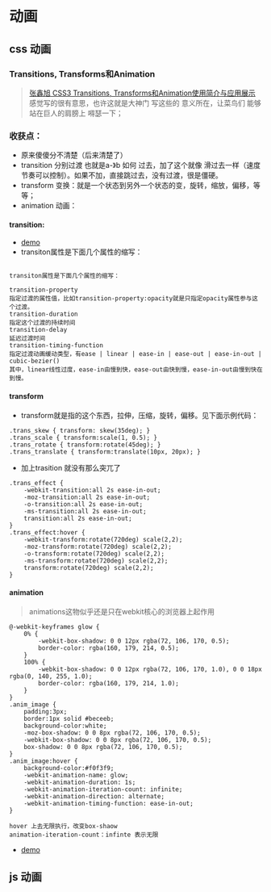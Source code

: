 # 动画
## css 动画
### Transitions, Transforms和Animation
> [张鑫旭 CSS3 Transitions, Transforms和Animation使用简介与应用展示](http://www.zhangxinxu.com/wordpress/2010/11/css3-transitions-transforms-animation-introduction/)
> 感觉写的很有意思，也许这就是大神门 写这些的 意义所在，让菜鸟们 能够站在巨人的肩膀上 嘚瑟一下；
### 收获点：
* 原来傻傻分不清楚（后来清楚了）
* transition 分别过渡 也就是a-》b 如何 过去，加了这个就像 滑过去一样（速度节奏可以控制）。如果不加，直接跳过去，没有过渡，很是僵硬。
* transform 变换：就是一个状态到另外一个状态的变，旋转，缩放，偏移，等等；
* animation 动画：
#### transition:
* [demo](./aanimation4-9.html)
* transiton属性是下面几个属性的缩写：
```

transiton属性是下面几个属性的缩写：

transition-property
指定过渡的属性值，比如transition-property:opacity就是只指定opacity属性参与这个过渡。
transition-duration
指定这个过渡的持续时间
transition-delay
延迟过渡时间
transition-timing-function
指定过渡动画缓动类型，有ease | linear | ease-in | ease-out | ease-in-out | cubic-bezier()
其中，linear线性过度，ease-in由慢到快，ease-out由快到慢，ease-in-out由慢到快在到慢。

```
#### transform 
* transform就是指的这个东西，拉伸，压缩，旋转，偏移。见下面示例代码：

```
.trans_skew { transform: skew(35deg); }
.trans_scale { transform:scale(1, 0.5); }
.trans_rotate { transform:rotate(45deg); }
.trans_translate { transform:translate(10px, 20px); }

```
* 加上trasition 就没有那么突兀了
```
.trans_effect {
    -webkit-transition:all 2s ease-in-out;
    -moz-transition:all 2s ease-in-out;
    -o-transition:all 2s ease-in-out;
    -ms-transition:all 2s ease-in-out;    
    transition:all 2s ease-in-out;
}
.trans_effect:hover {
    -webkit-transform:rotate(720deg) scale(2,2);
    -moz-transform:rotate(720deg) scale(2,2);
    -o-transform:rotate(720deg) scale(2,2);
    -ms-transform:rotate(720deg) scale(2,2);
    transform:rotate(720deg) scale(2,2);        
}
```
#### animation
> animations这物似乎还是只在webkit核心的浏览器上起作用

```
@-webkit-keyframes glow {
    0% {
        -webkit-box-shadow: 0 0 12px rgba(72, 106, 170, 0.5);
        border-color: rgba(160, 179, 214, 0.5);         
    }
    100% {
        -webkit-box-shadow: 0 0 12px rgba(72, 106, 170, 1.0), 0 0 18px rgba(0, 140, 255, 1.0);
        border-color: rgba(160, 179, 214, 1.0); 
    }
}
.anim_image {
    padding:3px;
    border:1px solid #beceeb;
    background-color:white;
    -moz-box-shadow: 0 0 8px rgba(72, 106, 170, 0.5);
    -webkit-box-shadow: 0 0 8px rgba(72, 106, 170, 0.5);
    box-shadow: 0 0 8px rgba(72, 106, 170, 0.5);
}
.anim_image:hover {
    background-color:#f0f3f9;
    -webkit-animation-name: glow;
    -webkit-animation-duration: 1s;
    -webkit-animation-iteration-count: infinite;
    -webkit-animation-direction: alternate;
    -webkit-animation-timing-function: ease-in-out;    
}

hover 上去无限执行，改变box-shaow
animation-iteration-count：infinte 表示无限
```
  * [demo](http://www.zhangxinxu.com/study/201011/css3-transition-animate-demo-11.html)




## js 动画